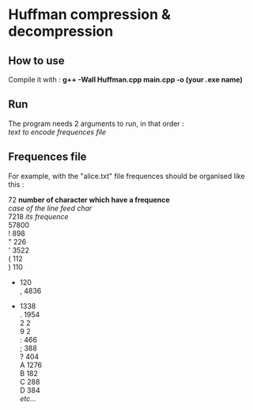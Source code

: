 # Huffman compression & decompression 

## How to use 
Compile it with : **g++ -Wall Huffman.cpp main.cpp -o (your .exe name)** 

## Run 
The program needs 2 arguments to run, in that order :  
*text to encode* *frequences file*

## Frequences file
For example, with the "alice.txt" file frequences should be organised like this :  

72            **number of character which have a frequence**  
              *case of the line feed char*  
 7218         *its frequence*  
  57800  
! 898  
" 226  
' 3522  
( 112  
) 110  
* 120  
, 4836  
- 1338  
. 1954  
2 2  
9 2  
: 466  
; 388  
? 404  
A 1276  
B 182  
C 288  
D 384  
*etc...*

